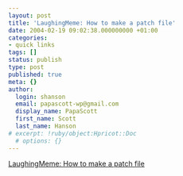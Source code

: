 ```yaml
---
layout: post
title: 'LaughingMeme: How to make a patch file'
date: 2004-02-19 09:02:38.000000000 +01:00
categories:
- quick links
tags: []
status: publish
type: post
published: true
meta: {}
author:
  login: shanson
  email: papascott-wp@gmail.com
  display_name: PapaScott
  first_name: Scott
  last_name: Hanson
# excerpt: !ruby/object:Hpricot::Doc
  # options: {}
---
```

<p><a title="Just doing my part to help Google" href="http://laughingmeme.org/archives/001753.html#001753">LaughingMeme: How to make a patch file</a></p>
